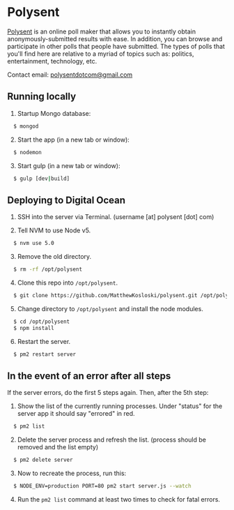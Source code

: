 # Polysent

[Polysent](http://polysent.com/) is an online poll maker that allows you to instantly obtain anonymously-submitted results with ease. In addition, you can browse and participate in other polls that people have submitted. The types of polls that you'll find here are relative to a myriad of topics such as: politics, entertainment, technology, etc.

Contact email: polysentdotcom@gmail.com

## Running locally

1. Startup Mongo database:

```sh
  $ mongod
```

2. Start the app (in a new tab or window):

```sh
  $ nodemon
```

3. Start gulp (in a new tab or window):

```sh
  $ gulp [dev|build]
```

## Deploying to Digital Ocean

1. SSH into the server via Terminal. (username [at] polysent [dot] com)

2. Tell NVM to use Node v5.

```sh
  $ nvm use 5.0
```

3. Remove the old directory.

```sh
  $ rm -rf /opt/polysent
```

4. Clone this repo into `/opt/polysent`.

```sh
  $ git clone https://github.com/MatthewKosloski/polysent.git /opt/polysent
```

5. Change directory to `/opt/polysent` and install the node modules.

```sh
  $ cd /opt/polysent
  $ npm install
```

6. Restart the server.

```sh
  $ pm2 restart server
```

## In the event of an error after all steps

If the server errors, do the first 5 steps again. Then, after the 5th step:

1. Show the list of the currently running processes. Under "status" for the server app it should say "errored" in red.

```sh
  $ pm2 list
```

2. Delete the server process and refresh the list. (process should be removed and the list empty)

```sh
  $ pm2 delete server
```

3. Now to recreate the process, run this:

```sh
  $ NODE_ENV=production PORT=80 pm2 start server.js --watch
```

4. Run the `pm2 list` command at least two times to check for fatal errors.
